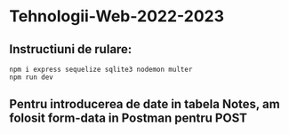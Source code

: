 # Tehnologii-Web-2022-2023
## Instructiuni de rulare:
```
npm i express sequelize sqlite3 nodemon multer
npm run dev
```
## Pentru introducerea de date in tabela Notes, am folosit form-data in Postman pentru POST
